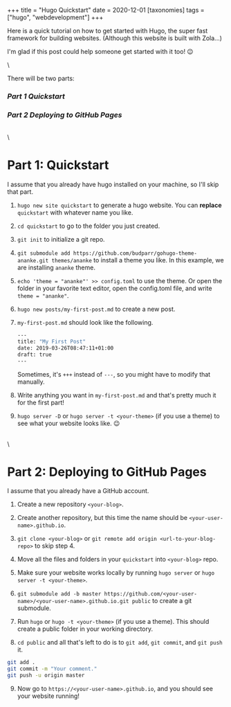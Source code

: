 +++
title = "Hugo Quickstart"
date = 2020-12-01
[taxonomies]
tags = ["hugo", "webdevelopment"]
+++

Here is a quick tutorial on how to get started with Hugo, the super fast framework for building websites. (Although this website is built with Zola...)

I'm glad if this post could help someone get started with it too! &#128521;

\

There will be two parts:

### _Part 1 Quickstart_

### _Part 2 Deploying to GitHub Pages_

\
\

# Part 1: Quickstart

I assume that you already have hugo installed on your machine, so I'll skip that part.

1. `hugo new site quickstart` to generate a hugo website. You can **replace** `quickstart` with whatever name you like.

2. `cd quickstart` to go to the folder you just created.

3. `git init` to initialize a git repo.

4. `git submodule add https://github.com/budparr/gohugo-theme-ananke.git themes/ananke` to install a theme you like. In this example, we are installing `ananke` theme.

5. `echo 'theme = "ananke"' >> config.toml` to use the theme. Or open the folder in your favorite text editor, open the config.toml file, and write `theme = "ananke"`.

6. `hugo new posts/my-first-post.md` to create a new post.

7. `my-first-post.md` should look like the following.

    ```bash
    ---
    title: "My First Post"
    date: 2019-03-26T08:47:11+01:00
    draft: true
    ---
    ```

    Sometimes, it's `+++` instead of `---`, so you might have to modify that manually.

8. Write anything you want in `my-first-post.md` and that's pretty much it for the first part!

9. `hugo server -D` or `hugo server -t <your-theme>` (if you use a theme) to see what your website looks like. &#128521;

\
\

# Part 2: Deploying to GitHub Pages

I assume that you already have a GitHub account.

1. Create a new repository `<your-blog>`.

2. Create another repository, but this time the name should be `<your-user-name>.github.io`.

3. `git clone <your-blog>` or `git remote add origin <url-to-your-blog-repo>` to skip step 4.

4. Move all the files and folders in your `quickstart` into `<your-blog>` repo.

5. Make sure your website works locally by running `hugo server` or `hugo server -t <your-theme>`.

6. `git submodule add -b master https://github.com/<your-user-name>/<your-user-name>.github.io.git public` to create a git submodule.

7. Run `hugo` or `hugo -t <your-theme>` (if you use a theme). This should create a public folder in your working directory.

8. `cd public` and all that's left to do is to `git add`, `git commit`, and `git push` it.

```bash
git add .
git commit -m "Your comment."
git push -u origin master
```

9. Now go to `https://<your-user-name>.github.io`, and you should see your website running!
